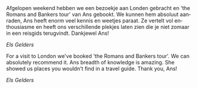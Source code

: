 <div lang="nl">
Afgelopen weekend hebben we een bezoekje aan Londen gebracht en 'the Romans and Bankers tour' van Ans gebookt. We kunnen hem absoluut aanraden, Ans heeft enorm veel kennis en weetjes paraat. Ze vertelt vol enthousiasme en heeft ons verschillende plekjes laten zien die je niet zomaar in een reisgids terugvindt. Dankjewel Ans!

*Els Gelders*
</div>

<div lang="en">
For a visit to London we've booked 'the Romans and Bankers tour'. We can absolutely recommend it. Ans breadth of knowledge is amazing. She showed
us places you wouldn't find in a travel guide. Thank you, Ans!

*Els Gelders*
</div>
